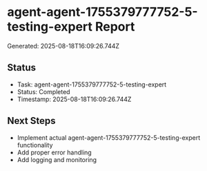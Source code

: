 # agent-agent-1755379777752-5-testing-expert Report

Generated: 2025-08-18T16:09:26.744Z

## Status
- Task: agent-agent-1755379777752-5-testing-expert
- Status: Completed
- Timestamp: 2025-08-18T16:09:26.744Z

## Next Steps
- Implement actual agent-agent-1755379777752-5-testing-expert functionality
- Add proper error handling
- Add logging and monitoring
